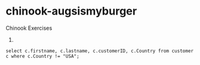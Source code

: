 # chinook-augsismyburger
Chinook Exercises

1.
`select c.firstname, c.lastname, c.customerID, c.Country
from customer c
where c.Country != "USA";`
